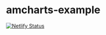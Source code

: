 # amcharts-example

[![Netlify Status](https://api.netlify.com/api/v1/badges/23d6f192-d100-4963-a069-145159efb69b/deploy-status)](https://app.netlify.com/sites/elegant-bhaskara-1a9941/deploys)
